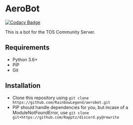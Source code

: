# AeroBot
[![Codacy Badge](https://api.codacy.com/project/badge/Grade/22d1a2038b774edbb05ab0e4b50624cf)](https://app.codacy.com/app/RainbowLegend/aerobot?utm_source=github.com&utm_medium=referral&utm_content=RainbowLegend/aerobot&utm_campaign=Badge_Grade_Settings)

This is a bot for the TOS Community Server.

## Requirements
  -  Python 3.6+
  -  PIP
  -  Git

## Installation
  -  Clone this repository using `git clone https://github.com/RainbowLegend/aerobot.git`
  -  PIP should handle dependencies for you, but incase of a ModuleNotFoundError, use `git clone git+https://github.com/Rapptz/discord.py@rewrite`
